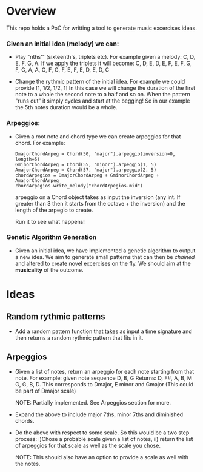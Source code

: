 # Overview

This repo holds a PoC for writting a tool to generate music excercises ideas.

### Given an initial idea (melody) we can:

- Play "nths'" (sixteenth's, triplets etc). 
    For example given a melody: C, D, E, F, G, A. If we apply the triplets it will become:
    C, D, E, D, E, F, E, F, G, F, G, A, A, G, F, G, F, E, F, E, D, E, D, C

- Change the rythmic pattern of the initial idea. For example we could provide [1, 1/2, 1/2, 1]
    In this case we will change the duration of the first note to a whole the second note to a half and so on. When the pattern "runs out" it simply cycles and start at the begging! So in our example the 5th notes duration would be a whole.

### Arpeggios:

- Given a root note and chord type we can create arpeggios for that chord. For example:
    ```
    DmajorChordArpeg = Chord(50, "major").arpeggio(inversion=0, length=5)
    GminorChordArpeg = Chord(55, "minor").arpeggio(1, 5)
    AmajorChordArpeg = Chord(57, "major").arpeggio(2, 5)
    chordArpegios = DmajorChordArpeg + GminorChordArpeg + AmajorChordArpeg
    chordArpegios.write_melody("chordArpegios.mid")
    ```
    arpeggio on a Chord object takes as input the inversion (any int. If greater than 3 then it starts from the octave + the inversion) and the length of the arpegio to create. 

    Run it to see what happens!

### Genetic Algorithm Generation

- Given an initial idea, we have implemented a genetic algorithm to output a new idea. We aim to generate small patterns that can then be *chained* and altered to create novel excercises on the fly. We should aim at the **musicality** of the outcome.

# Ideas

## Random rythmic patterns
- Add a random pattern function that takes as input a time signature and then returns a random rythmic pattern that fits in it.

## Arpeggios
- Given a list of notes, return an arpeggio for each note starting from that note. For example:
    given note sequence D, B, G
    Returns: D, F#, A, B, M G, G, B, D. This corresponds to Dmajor, E minor and Gmajor (This could be part of Dmajor scale)

    NOTE: Partially implemented. See Arpeggios section for more.

- Expand the above to include major 7ths, minor 7ths and diminished chords. 

- Do the above with respect to some scale. So this would be a two step process:
    i)Chose a probable scale given a list of notes,
    ii) return the list of arpeggios for that scale as well as the scale you chose. 

    NOTE: This should also have an option to provide a scale as well with the notes.
    